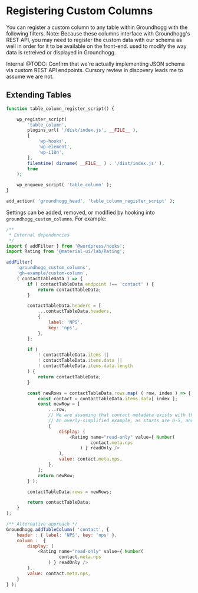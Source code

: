 Registering Custom Columns
=======

You can register a custom column to any table within Groundhogg with the following filters. Note: Because these columns interface with Groundhogg's REST API, you may need to register the custom data with our schema as well in order for it to be available on the front-end. used to modify the way data is retreived or displayed in Groundhogg.

Internal @TODO: Confirm that we're actually implementing JSON schema via custom REST API endpoints. Cursory review in discovery leads me to assume we are not.

## Extending Tables


```php
function table_column_register_script() {

	wp_register_script(
		'table_column',
		plugins_url( '/dist/index.js', __FILE__ ),
		[
			'wp-hooks',
			'wp-element',
			'wp-i18n',
		],
		filemtime( dirname( __FILE__ ) . '/dist/index.js' ),
		true
	);

	wp_enqueue_script( 'table_column' );
}

add_action( 'groundhogg_head', 'table_column_register_script' );
```

Settings can be added, removed, or modified by hooking into `groundhogg_custom_columns`.  For example:

```js
/**
 * External dependencies
 */
import { addFilter } from '@wordpress/hooks';
import Rating from '@material-ui/lab/Rating';

addFilter(
	'groundhogg_custom_columns',
	'gh-example/custom-column',
	( contactTableData ) => {
		if ( contactTableData.endpoint !== 'contact' ) {
			return contactTableData;
		}

		contactTableData.headers = [
			...contactTableData.headers,
			{
				label: 'NPS',
				key: 'nps',
			},
		];

		if (
			! contactTableData.items ||
			! contactTableData.items.data ||
			! contactTableData.items.data.length
		) {
			return contactTableData;
		}

		const newRows = contactTableData.rows.map( ( row, index ) => {
			const contact = contactTableData.items.data[ index ];
			const newRow = [
				...row,
				// We are assuming that contact metadata exists with the nps key.
				// An overly-simplified example, as starts are 0-5, and NPS is -100 to 100.
				{
					display: (
						<Rating name="read-only" value={ Number(
								contact.meta.nps
							) } readOnly />
					),
					value: contact.meta.nps,
				},
			];
			return newRow;
		} );

		contactTableData.rows = newRows;

		return contactTableData;
	}
);

/**	Alternative approach */
Groundhogg.addTableColumn( 'contact', {
	header : { label: 'NPS', key: 'nps' },
	column :  {
		display: (
			<Rating name="read-only" value={ Number(
					contact.meta.nps
				) } readOnly />
		),
		value: contact.meta.nps,
	}
} );
```